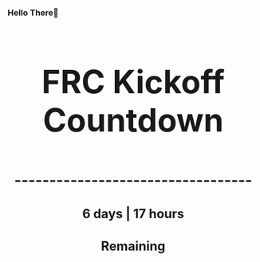 ### Hello There👋

<!---START-TIMER--->
<h3 align='center' style='font-size: 64px;'>FRC Kickoff Countdown</h3>
<h3 align='center' style='font-size: 30px;'>----------------------------------</h3>
<h3 align='center' style='font-size: 25px;'>6 days | 17 hours</h3>
<h3 align='center' style='font-size: 25px;'>Remaining</h3>
<!---END-TIMER--->
